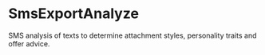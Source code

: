 # SmsExportAnalyze
SMS analysis of texts to determine attachment styles, personality traits and offer advice.
